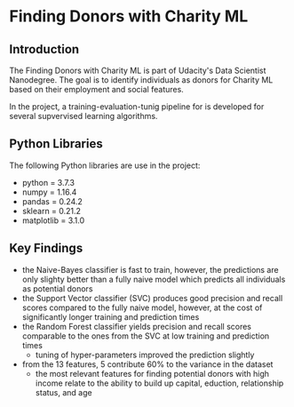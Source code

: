 # Finding Donors with Charity ML

## Introduction
The Finding Donors with Charity ML is part of Udacity's Data Scientist Nanodegree. The goal is to identify individuals as donors for Charity ML based on their employment and social features.

In the project, a training-evaluation-tunig pipeline for is developed for several supvervised learning algorithms. 

## Python Libraries
The following Python libraries are use in the project:
* python = 3.7.3
* numpy = 1.16.4
* pandas = 0.24.2
* sklearn = 0.21.2
* matplotlib = 3.1.0

## Key Findings
* the Naive-Bayes classifier is fast to train, however, the predictions are only slighty better than a fully naive model which predicts all individuals as potential donors
* the Support Vector classifier (SVC) produces good precision and recall scores compared to the fully naive model, however, at the cost of significantly longer training and prediction times
* the Random Forest classifier yields precision and recall scores comparable to the ones from the SVC at low training and prediction times
    * tuning of hyper-parameters improved the prediction slightly
* from the 13 features, 5 contribute 60% to the variance in the dataset
    * the most relevant features for finding potential donors with high income relate to the ability to build up capital, eduction, relationship status, and age
